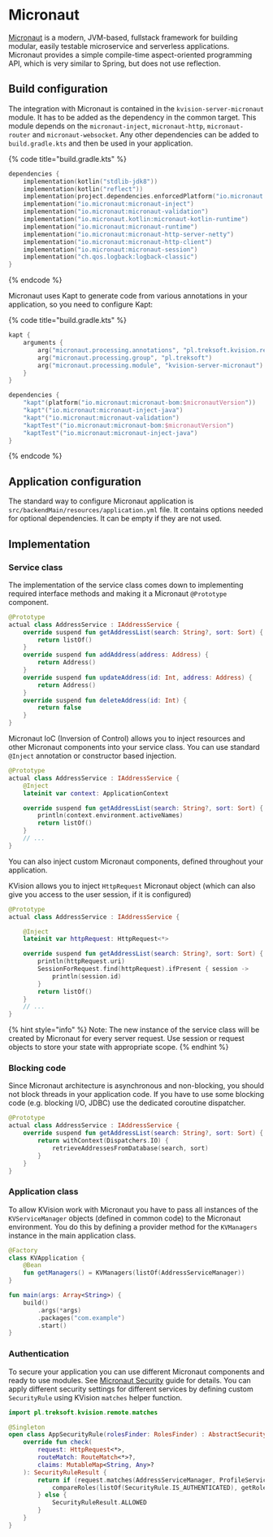 # Micronaut

[Micronaut](https://micronaut.io) is a modern, JVM-based, fullstack framework for building modular, easily testable microservice and serverless applications. Micronaut provides a simple compile-time aspect-oriented programming API, which is very similar to Spring, but does not use reflection.

## Build configuration

The integration with Micronaut is contained in the `kvision-server-micronaut` module. It has to be added as the dependency in the common target. This module depends on the `micronaut-inject`, `micronaut-http`, `micronaut-router` and `micronaut-websocket`. Any other dependencies can be added to `build.gradle.kts` and then be used in your application.

{% code title="build.gradle.kts" %}
```kotlin
dependencies {
    implementation(kotlin("stdlib-jdk8"))
    implementation(kotlin("reflect"))
    implementation(project.dependencies.enforcedPlatform("io.micronaut:micronaut-bom:$micronautVersion"))
    implementation("io.micronaut:micronaut-inject")
    implementation("io.micronaut:micronaut-validation")
    implementation("io.micronaut.kotlin:micronaut-kotlin-runtime")
    implementation("io.micronaut:micronaut-runtime")
    implementation("io.micronaut:micronaut-http-server-netty")
    implementation("io.micronaut:micronaut-http-client")
    implementation("io.micronaut:micronaut-session")
    implementation("ch.qos.logback:logback-classic")
}
```
{% endcode %}

Micronaut uses Kapt to generate code from various annotations in your application, so you need to configure Kapt:

{% code title="build.gradle.kts" %}
```kotlin
kapt {
    arguments {
        arg("micronaut.processing.annotations", "pl.treksoft.kvision.remote")
        arg("micronaut.processing.group", "pl.treksoft")
        arg("micronaut.processing.module", "kvision-server-micronaut")
    }
}

dependencies {
    "kapt"(platform("io.micronaut:micronaut-bom:$micronautVersion"))
    "kapt"("io.micronaut:micronaut-inject-java")
    "kapt"("io.micronaut:micronaut-validation")
    "kaptTest"("io.micronaut:micronaut-bom:$micronautVersion")
    "kaptTest"("io.micronaut:micronaut-inject-java")
}
```
{% endcode %}

## Application configuration

The standard way to configure Micronaut application is `src/backendMain/resources/application.yml` file. It contains options needed for optional dependencies. It can be empty if they are not used.

## Implementation

### Service class

The implementation of the service class comes down to implementing required interface methods and making it a Micronaut `@Prototype` component. 

```kotlin
@Prototype
actual class AddressService : IAddressService {
    override suspend fun getAddressList(search: String?, sort: Sort) {
        return listOf()
    }
    override suspend fun addAddress(address: Address) {
        return Address()
    }
    override suspend fun updateAddress(id: Int, address: Address) {
        return Address()
    }
    override suspend fun deleteAddress(id: Int) {
        return false
    }
}
```

Micronaut IoC \(Inversion of Control\) allows you to inject resources and other Micronaut components into your service class. You can use standard `@Inject` annotation or constructor based injection.

```kotlin
@Prototype
actual class AddressService : IAddressService {
    @Inject
    lateinit var context: ApplicationContext

    override suspend fun getAddressList(search: String?, sort: Sort) {
        println(context.environment.activeNames)
        return listOf()
    }
    // ...
}
```

You can also inject custom Micronaut components, defined throughout your application.

KVision allows you to inject `HttpRequest` Micronaut object \(which can also give you access to the user session, if it is configured\)

```kotlin
@Prototype
actual class AddressService : IAddressService {

    @Inject
    lateinit var httpRequest: HttpRequest<*>

    override suspend fun getAddressList(search: String?, sort: Sort) {
        println(httpRequest.uri)
        SessionForRequest.find(httpRequest).ifPresent { session ->
            println(session.id)    
        }
        return listOf()
    }
    // ...
}
```

{% hint style="info" %}
Note: The new instance of the service class will be created by Micronaut for every server request. Use session or request objects to store your state with appropriate scope.
{% endhint %}

### **Blocking code**

Since Micronaut architecture is asynchronous and non-blocking, you should not block threads in your application code. If you have to use some blocking code \(e.g. blocking I/O, JDBC\) use the dedicated coroutine dispatcher.

```kotlin
@Prototype
actual class AddressService : IAddressService {
    override suspend fun getAddressList(search: String?, sort: Sort) {
        return withContext(Dispatchers.IO) {
            retrieveAddressesFromDatabase(search, sort)
        }
    }
}
```

### Application class

To allow KVision work with Micronaut you have to pass all instances of the `KVServiceManager` objects \(defined in common code\) to the Micronaut environment. You do this by defining a provider method for the `KVManagers` instance in the main application class.

```kotlin
@Factory
class KVApplication {
    @Bean
    fun getManagers() = KVManagers(listOf(AddressServiceManager))
}

fun main(args: Array<String>) {
    build()
        .args(*args)
        .packages("com.example")
        .start()
}
```

### Authentication

To secure your application you can use different Micronaut components and ready to use modules. See [Micronaut Security](https://micronaut-projects.github.io/micronaut-security/latest/guide/) guide for details. You can apply different security settings for different services by defining custom `SecurityRule` using KVision `matches` helper function.

```kotlin
import pl.treksoft.kvision.remote.matches

@Singleton
open class AppSecurityRule(rolesFinder: RolesFinder) : AbstractSecurityRule(rolesFinder) {
    override fun check(
        request: HttpRequest<*>,
        routeMatch: RouteMatch<*>?,
        claims: MutableMap<String, Any>?
    ): SecurityRuleResult {
        return if (request.matches(AddressServiceManager, ProfileServiceManager)) {
            compareRoles(listOf(SecurityRule.IS_AUTHENTICATED), getRoles(claims))
        } else {
            SecurityRuleResult.ALLOWED
        }
    }
}
```

